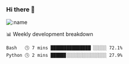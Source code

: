 ### Hi there 👋

<!--
**lv2020/lv2020** is a ✨ _special_ ✨ repository because its `README.md` (this file) appears on your GitHub profile.

Here are some ideas to get you started:

- 🔭 I’m currently working on ...
- 🌱 I’m currently learning ...
- 👯 I’m looking to collaborate on ...
- 🤔 I’m looking for help with ...
- 💬 Ask me about ...
- 📫 How to reach me: ...
- 😄 Pronouns: ...
- ⚡ Fun fact: ...
-->
![:name](https://count.getloli.com/get/@:lv2020)
 <!-- waka-box start -->
📊 Weekly development breakdown
```text
Bash   🕓 7 mins ███████████████▏░░░░░ 72.1%
Python 🕓 2 mins █████▊░░░░░░░░░░░░░░░ 27.9%
```
<!-- Powered by https://github.com/YouEclipse/waka-box-go . -->
<!-- waka-box end -->
